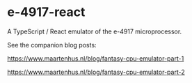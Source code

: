 # e-4917-react

A TypeScript / React emulator of the e-4917 microprocessor.

See the companion blog posts:

https://www.maartenhus.nl/blog/fantasy-cpu-emulator-part-1

https://www.maartenhus.nl/blog/fantasy-cpu-emulator-part-2
